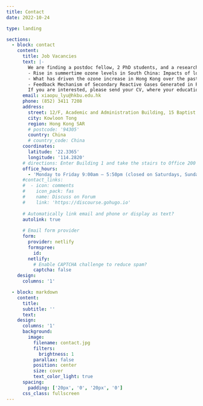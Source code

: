 ```yaml
---
title: Contact
date: 2022-10-24

type: landing

sections:
  - block: contact
    content:
      title: Job Vacancies
      text: |-
        We are finding a postdoc fellow, 2 PhD students, and a research assistant for the projects:
        - Rise in summertime ozone levels in South China: Impacts of long-range transport of Southeast Asia emissions.
        - What has driven the ozone increase in Hong Kong over the past decade under stringent air pollution control?
        - Feedback Mechanism of Secondary Reactive Gases Generated in Photochemical Smog to Ozone Formation and Regional Photochemistry
        If you are interested, please send your CV, where your educational background, research experience, language proficiency and others should be included, and representative publications to us.
      email: xiaopu_lyu@hkbu.edu.hk
      phone: (852) 3411 7208
      address:
        street: 12/F, Academic and Administration Building, 15 Baptist University Road
        city: Kowloon Tong
        region: Hong Kong SAR
        # postcode: '94305'
        country: China
        # country_code: China
      coordinates:
        latitude: '22.3365'
        longitude: '114.2820'
      # directions: Enter Building 1 and take the stairs to Office 200 on Floor 2
      office_hours:
        - 'Monday to Friday 9:00am – 5:50pm (closed on Saturdays, Sundays and public holidays)'
      #contact_links:
      #  - icon: comments
      #    icon_pack: fas
      #    name: Discuss on Forum
      #    link: 'https://discourse.gohugo.io'
    
      # Automatically link email and phone or display as text?
      autolink: true
    
      # Email form provider
      form:
        provider: netlify
        formspree:
          id:
        netlify:
          # Enable CAPTCHA challenge to reduce spam?
          captcha: false
    design:
      columns: '1'

  - block: markdown
    content:
      title:
      subtitle: ''
      text:
    design:
      columns: '1'
      background:
        image: 
          filename: contact.jpg
          filters:
            brightness: 1
          parallax: false
          position: center
          size: cover
          text_color_light: true
      spacing:
        padding: ['20px', '0', '20px', '0']
      css_class: fullscreen
---
```

